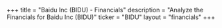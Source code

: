+++
title = "Baidu Inc (BIDU) - Financials"
description = "Analyze the Financials for Baidu Inc (BIDU)"
ticker = "BIDU"
layout = "financials"
+++

